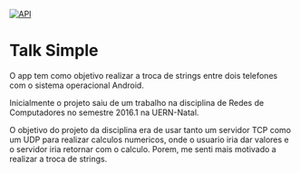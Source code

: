 [![API](https://img.shields.io/badge/API-14%2B-blue.svg?style=flat)](https://android-arsenal.com/api?level=14)


# Talk Simple

O app tem como objetivo realizar a troca de strings entre dois telefones com o sistema operacional Android.

Inicialmente o projeto saiu de um trabalho na disciplina de Redes de Computadores no semestre 2016.1 na UERN-Natal.

O objetivo do projeto da disciplina era de usar tanto um servidor TCP como um UDP para realizar calculos numericos, onde o usuario iria dar valores e o servidor iria retornar com o calculo. Porem, me senti mais motivado a realizar a troca de strings.
